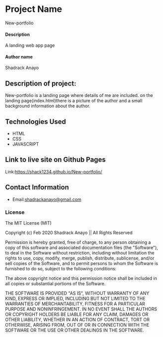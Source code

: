 # Project Name
 New-portfolio
#### Description
A landing web app page
#### Author name
Shadrack Anayo
## Description of project:
New-portfolio is a landing page where details of me are included. on the landing page(index.html)there is a picture of the author and a small background information about the author.
## Technologies Used
* HTML
* CSS
* JAVASCRIPT
## Link to live site on Github Pages
 Link:https://shack1234.github.io/New-portfolio/

## Contact Information
* Email:shadrackanayo@gmail.com

### License
The MIT License (MIT)

Copyright (c) Feb 2020 Shadrack Anayo || All Rights Reserved

Permission is hereby granted, free of charge, to any person obtaining a copy
of this software and associated documentation files (the "Software"), to deal
in the Software without restriction, including without limitation the rights
to use, copy, modify, merge, publish, distribute, sublicense, and/or sell
copies of the Software, and to permit persons to whom the Software is
furnished to do so, subject to the following conditions:

The above copyright notice and this permission notice shall be included in all
copies or substantial portions of the Software.

THE SOFTWARE IS PROVIDED "AS IS", WITHOUT WARRANTY OF ANY KIND, EXPRESS OR
IMPLIED, INCLUDING BUT NOT LIMITED TO THE WARRANTIES OF MERCHANTABILITY,
FITNESS FOR A PARTICULAR PURPOSE AND NONINFRINGEMENT. IN NO EVENT SHALL THE
AUTHORS OR COPYRIGHT HOLDERS BE LIABLE FOR ANY CLAIM, DAMAGES OR OTHER
LIABILITY, WHETHER IN AN ACTION OF CONTRACT, TORT OR OTHERWISE, ARISING FROM,
OUT OF OR IN CONNECTION WITH THE SOFTWARE OR THE USE OR OTHER DEALINGS IN THE
SOFTWARE.
